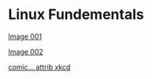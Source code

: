 # Linux Fundementals

[Image 001](https://finalmyfinaluniquefinalfinalfinal.s3.us-east-1.amazonaws.com/Screenshot+2025-02-18+at+6.37.20%E2%80%AFPM.png)

[Image 002](https://finalmyfinaluniquefinalfinalfinal.s3.us-east-1.amazonaws.com/Screenshot+2025-02-18+at+6.37.37%E2%80%AFPM.png)

[comic... attrib xkcd](https://finalmyfinaluniquefinalfinalfinal.s3.us-east-1.amazonaws.com/data_quality.png)